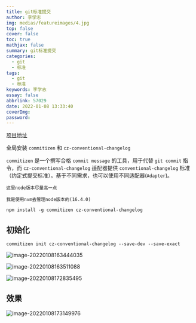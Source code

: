 ```yaml
---
title: git标准提交
author: 李学志
img: medias/featureimages/4.jpg
top: false
cover: false
toc: true
mathjax: false
summary: git标准提交
categories:
  - git
  - 标准
tags:
  - git
  - 标准
keywords: 李学志
essay: false
abbrlink: 57029
date: 2022-01-08 13:33:40
coverImg:
password:
---
```


[项目地址](https://github.com/commitizen/cz-cli)

全局安装 `commitizen` 和 `cz-conventional-changelog`

`commitizen` 是一个撰写合格 `commit message` 的工具，用于代替 `git commit` 指令，而 `cz-conventional-changelog` 适配器提供 `conventional-changelog` 标准（约定式提交标准）。基于不同需求，也可以使用不同适配器(`Adapter`)。

`这里node版本尽量高一点`

`我是使用nvm去管理node版本的(16.4.0)`

```
npm install -g commitizen cz-conventional-changelog
```

## 初始化
```
commitizen init cz-conventional-changelog --save-dev --save-exact
```

![image-20220108163444035](https://qiniuyun.code520.com.cn/images/20220108163444.png)

![image-20220108163511088](https://qiniuyun.code520.com.cn/images/20220108163511.png)

![image-20220108172835495](https://qiniuyun.code520.com.cn/images/20220108172835.png)

## 效果

![image-20220108173149976](https://qiniuyun.code520.com.cn/images/20220108173150.png)
